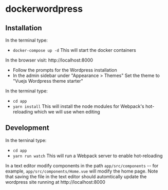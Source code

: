 # dockerwordpress

## Installation
In the terminal type:
- `docker-compose up -d` 
This will start the docker containers

In the browser visit: http://localhost:8000
- Follow the prompts for the Wordpress installation
- In the admin sidebar under "Appearance > Themes" Set the theme to "Vuejs Wordpress theme starter"

In the terminal type:
- `cd app`
- `yarn install`
This will install the node modules for Webpack's hot-reloading which we will use when editing

## Development
In the terninal type:
- `cd app`
- `yarn run watch`
This will run a Webpack server to enable hot-reloading

In a text editor modify components in the path `app/src/components` -- for example, `app/src/components/Home.vue` will modify the home page.
Note that saving the file in the text editor should automtically update the wordpress site running at http://localhost:8000